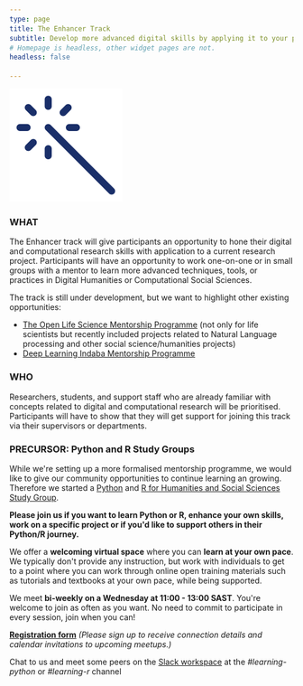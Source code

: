 ```yaml
---
type: page
title: The Enhancer Track
subtitle: Develop more advanced digital skills by applying it to your project
# Homepage is headless, other widget pages are not.
headless: false

---
```

<img src="enhance-icon.svg" width="200px">

### WHAT

The Enhancer track will give participants an opportunity to hone their digital and computational research skills with application to a current research project. Participants will have an opportunity to work one-on-one or in small groups with a mentor to learn more advanced techniques, tools, or practices in Digital Humanities or Computational Social Sciences.

The track is still under development, but we want to highlight other existing opportunities:
- [The Open Life Science Mentorship Programme](https://openlifesci.org/) (not only for life scientists but recently included projects related to Natural Language processing and other social science/humanities projects)
- [Deep Learning Indaba Mentorship Programme](https://deeplearningindaba.com/mentorship/)

### WHO

Researchers, students, and support staff who are already familiar with concepts related to digital and computational research will be prioritised. Participants will have to show that they will get support for joining this track via their supervisors or departments. 

### PRECURSOR: Python and R Study Groups

While we're setting up a more formalised mentorship programme, we would like to give our community opportunities to continue learning an growing. Therefore we started a [Python](https://escalator.sadilar.org/post/2021/07/2021-07-06-python-study-group/) and [R for Humanities and Social Sciences Study Group](https://escalator.sadilar.org/post/2021/07/2021-07-08-r-study-group/). 

__Please join us if you want to learn Python or R, enhance your own skills, work on a specific project or if you'd like to support others in their Python/R journey.__

We offer a __welcoming virtual space__ where you can __learn at your own pace__. We typically don't provide any instruction, but work with individuals to get to a point where you can work through online open training materials such as tutorials and textbooks at your own pace, while being supported.

We meet __bi-weekly on a Wednesday at 11:00 - 13:00 SAST__. You're welcome to join as often as you want. No need to commit to participate in every session, join when you can!

__[Registration form](https://forms.gle/EWvHp48pkVpk4i6i8)__ _(Please sign up to receive connection details and calendar invitations to upcoming meetups.)_

Chat to us and meet some peers on the [Slack workspace](https://escalator.sadilar.org/post/connect-with-the-community/) at the _#learning-python_ or _#learning-r_ channel



